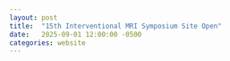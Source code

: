 ```yaml
---
layout: post
title:  "15th Interventional MRI Symposium Site Open"
date:   2025-09-01 12:00:00 -0500
categories: website
---
```



[jekyll-docs]: https://jekyllrb.com/docs/home
[jekyll-gh]:   https://github.com/jekyll/jekyll
[jekyll-talk]: https://talk.jekyllrb.com/
